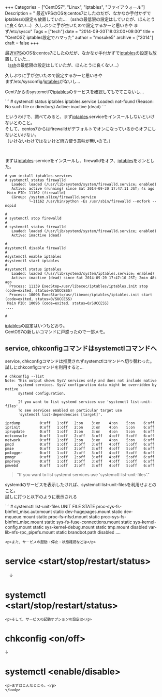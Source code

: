 +++
Categories = ["CentOS7", "Linux", "iptables", "ファイアウォール"]
Description = " 最近VPSのOSをcentos7にしたのだが、なかなか手付かずでiptablesの設定も放置していた… （sshの最低限の設定はしていたが、ほんとうに良くない…）  久しぶりに手が空いたので設定するかーと思いきや まず/etc/sysco"
Tags = ["tech"]
date = "2014-09-20T18:03:00+09:00"
title = "CentOS7, iptables設定でハマった"
author = "mosuke5"
archive = ["2014"]
draft = false
+++

<body>
<p>最近<a class="keyword" href="http://d.hatena.ne.jp/keyword/VPS">VPS</a>のOSをcentos7にしたのだが、なかなか手付かずで<a class="keyword" href="http://d.hatena.ne.jp/keyword/iptables">iptables</a>の設定も放置していた…<br>
（<a class="keyword" href="http://d.hatena.ne.jp/keyword/ssh">ssh</a>の最低限の設定はしていたが、ほんとうに良くない…）</p>
<p>久しぶりに手が空いたので設定するかーと思いきや<br>
まず/etc/sysconfig/<a class="keyword" href="http://d.hatena.ne.jp/keyword/iptables">iptables</a>がないし...</p>
<p>Cent7からのsystemctlで<a class="keyword" href="http://d.hatena.ne.jp/keyword/iptables">iptables</a>のサービスを確認してもでてこないし…</p>
```
# systemctl status iptables
iptables.service
   Loaded: not-found (Reason: No such file or directory)
   Active: inactive (dead)
```
<p>というわけで、調べてみると、まず<a class="keyword" href="http://d.hatena.ne.jp/keyword/iptables">iptables</a>.serviceをインスールしないといけないとのこと。<br>
そして、centos7からはfirewalldがデフォルトでオンになっているからオフにしないといけない。<br>
（いけないわけではないけど両方使う意味が無いので。）</p>
<br>
<p>まずは<a class="keyword" href="http://d.hatena.ne.jp/keyword/iptables">iptables</a>-serviceをインスールし、firewalldをオフ、<a class="keyword" href="http://d.hatena.ne.jp/keyword/iptables">iptables</a>をオンとした。</p>

```
# yum install iptables-services
# systemctl status firewalld
   Loaded: loaded (/usr/lib/systemd/system/firewalld.service; enabled)
   Active: active (running) since Sat 2014-09-20 17:47:11 JST; 4s ago
 Main PID: 11162 (firewalld)
   CGroup: /system.slice/firewalld.service
           └─11162 /usr/bin/python -Es /usr/sbin/firewalld --nofork --nopid

#
# systemctl stop firewalld
#
# systemctl status firewalld
   Loaded: loaded (/usr/lib/systemd/system/firewalld.service; enabled)
   Active: inactive (dead)

#
#systemctl disable firewalld
#
#systemctl enable iptables
#systemctl start iptables
#
#systemctl status iptables
   Loaded: loaded (/usr/lib/systemd/system/iptables.service; enabled)
   Active: inactive (dead) since Sat 2014-09-20 17:47:10 JST; 2min 48s ago
  Process: 11139 ExecStop=/usr/libexec/iptables/iptables.init stop (code=exited, status=0/SUCCESS)
  Process: 10096 ExecStart=/usr/libexec/iptables/iptables.init start (code=exited, status=0/SUCCESS)
 Main PID: 10096 (code=exited, status=0/SUCCESS)
....

# 
```

<p><a class="keyword" href="http://d.hatena.ne.jp/keyword/iptables">iptables</a>の設定はいつもどおり。<br>
CentOS7の新しいコマンドに戸惑ったので一部メモ。</p>
<p></p>
<h2>service, chkconfigコマンドはsystemctlコマンドへ</h2>service, chkconfigコマンドは推奨されずsystemctlコマンドへ切り替わった。<br>
試しにchkconfigコマンドを利用すると…

```
# chkconfig --list
Note: This output shows SysV services only and does not include native
      systemd services. SysV configuration data might be overridden by native
      systemd configuration.

      If you want to list systemd services use 'systemctl list-unit-files'.
      To see services enabled on particular target use
      'systemctl list-dependencies [target]'.

iprdump        	0:off	1:off	2:on	3:on	4:on	5:on	6:off
iprinit        	0:off	1:off	2:on	3:on	4:on	5:on	6:off
iprupdate      	0:off	1:off	2:on	3:on	4:on	5:on	6:off
netconsole     	0:off	1:off	2:off	3:off	4:off	5:off	6:off
network        	0:off	1:off	2:on	3:on	4:on	5:on	6:off
pmcd           	0:off	1:off	2:off	3:off	4:off	5:off	6:off
pmie           	0:off	1:off	2:off	3:off	4:off	5:off	6:off
pmlogger       	0:off	1:off	2:off	3:off	4:off	5:off	6:off
pmmgr          	0:off	1:off	2:off	3:off	4:off	5:off	6:off
pmproxy        	0:off	1:off	2:off	3:off	4:off	5:off	6:off
pmwebd         	0:off	1:off	2:off	3:off	4:off	5:off	6:off
```

<blockquote>
    <p>"If you want to list systemd services use 'systemctl list-unit-files'."</p>
</blockquote>
<p>systemdのサービスを表示したければ、systemctl list-unit-filesを利用せよとのこと。<br>
試しに打つと以下のように表示される</p>
```
# systemctl list-unit-files
UNIT FILE                                   STATE
proc-sys-fs-binfmt_misc.automount           static
dev-hugepages.mount                         static
dev-mqueue.mount                            static
proc-fs-nfsd.mount                          static
proc-sys-fs-binfmt_misc.mount               static
sys-fs-fuse-connections.mount               static
sys-kernel-config.mount                     static
sys-kernel-debug.mount                      static
tmp.mount                                   disabled
var-lib-nfs-rpc_pipefs.mount                static
brandbot.path                               disabled
....
 
```
<p>また、サービスの起動・停止・状態確認などは</p>
```
# service <service name> <start/stop/restart/status>
　↓
# systemctl <start/stop/restart/status> <service name>
```
<p>そして、サービスの起動オプションの設定は</p>
```
# chkconfig <service name> <on/off>
   ↓
# systemctl <enable/disable> <service name>
```
<p>まずはこんなところ。</p>
</body>
